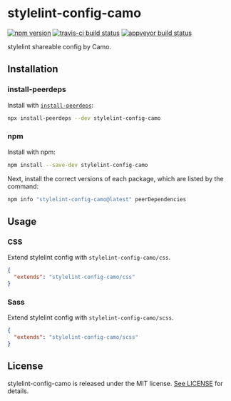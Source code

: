 # stylelint-config-camo

[![npm version](https://img.shields.io/npm/v/stylelint-config-camo.svg)](https://npmjs.com/package/stylelint-config-camo)
[![travis-ci build status](https://travis-ci.com/usecamo/stylelint-config-camo.svg?branch=master)](https://travis-ci.com/usecamo/stylelint-config-camo)
[![appveyor build status](https://ci.appveyor.com/api/projects/status/u26gv6n2yjr1un2m/branch/master?svg=true)](https://ci.appveyor.com/project/jasonnam/stylelint-config-camo/branch/master)

stylelint shareable config by Camo.

## Installation

### install-peerdeps

Install with [`install-peerdeps`](https://npmjs.com/package/install-peerdeps):

```sh
npx install-peerdeps --dev stylelint-config-camo
```

### npm

Install with npm:

```sh
npm install --save-dev stylelint-config-camo
```

Next, install the correct versions of each package, which are listed by the command:

```sh
npm info "stylelint-config-camo@latest" peerDependencies
```

## Usage

### CSS

Extend stylelint config with `stylelint-config-camo/css`.

```json
{
  "extends": "stylelint-config-camo/css"
}
```

### Sass

Extend stylelint config with `stylelint-config-camo/scss`.

```json
{
  "extends": "stylelint-config-camo/scss"
}
```

## License

stylelint-config-camo is released under the MIT license. [See LICENSE](https://github.com/usecamo/stylelint-config-camo/blob/master/LICENSE) for details.
